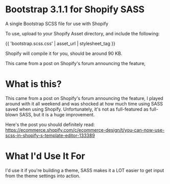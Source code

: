 Bootstrap 3.1.1 for Shopify SASS
======================

A single Bootstrap SCSS file for use with Shopify

To use, upload to your Shopify Asset directory, and include the following: 

  {{ 'bootstrap.scss.css' | asset_url | stylesheet_tag }}
  
Shopify will compile it for you, should be around 90 KB. 

This came from a post on Shopify's forum announcing the feature, 

What is this?
======================
This came from a post on Shopify's forum announcing the feature, I played around with it all weekend and was shocked at how much time using SASS saved when using Shopify. Unfortunately, it's not as full-featured as full-blown SASS, but it is a huge improvement. 

Here's the post you should definitely read:
https://ecommerce.shopify.com/c/ecommerce-design/t/you-can-now-use-scss-in-shopify-s-template-editor-133389


What I'd Use It For
======================

I'd use it if you're building a theme, SASS makes it a LOT easier to get input from the theme settings into action.
